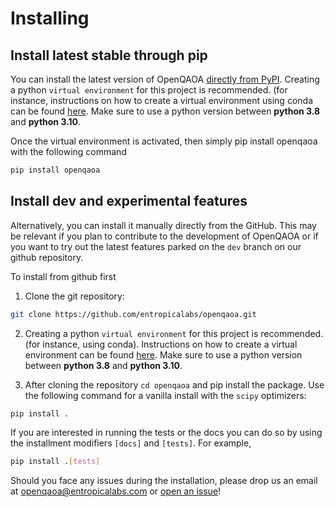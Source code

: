 # Installing

## Install latest stable through pip

You can install the latest version of OpenQAOA [directly from PyPI](https://pypi.org/project/openqaoa/). Creating a python `virtual environment` for this project is recommended. (for instance, instructions on how to create a virtual environment using conda can be found [here](https://conda.io/projects/conda/en/latest/user-guide/tasks/manage-environments.html#creating-an-environment-with-commands). Make sure to use a python version between **python 3.8** and **python 3.10**. 

Once the virtual environment is activated, then simply pip install openqaoa with the following command

```bash
pip install openqaoa
```

## Install dev and experimental features

Alternatively, you can install it manually directly from the GitHub. This may be relevant if you plan to contribute to the development of OpenQAOA or if you want to try out the latest features parked on the `dev` branch on our github repository.

To install from github first

1. Clone the git repository:

```bash
git clone https://github.com/entropicalabs/openqaoa.git
```

2. Creating a python `virtual environment` for this project is recommended. (for instance, using conda). Instructions on how to create a virtual environment can be found [here](https://conda.io/projects/conda/en/latest/user-guide/tasks/manage-environments.html#creating-an-environment-with-commands). Make sure to use a python version between **python 3.8** and **python 3.10**.

3. After cloning the repository `cd openqaoa` and pip install the package. Use the following command for a vanilla install with the `scipy` optimizers:

```bash
pip install .
```
If you are interested in running the tests or the docs you can do so by using the installment modifiers `[docs]` and `[tests]`. For example,

```bash
pip install .[tests]
```

Should you face any issues during the installation, please drop us an email at [openqaoa@entropicalabs.com](openqaoa@entropicalabs.com) or [open an issue](https://github.com/entropicalabs/openqaoa/issues)!